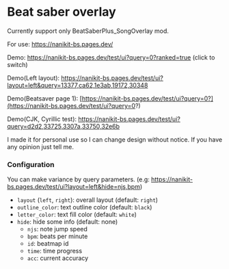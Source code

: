 # Beat saber overlay

Currently support only BeatSaberPlus_SongOverlay mod.

For use: https://nanikit-bs.pages.dev/

Demo: https://nanikit-bs.pages.dev/test/ui?query=0?ranked=true (click to switch)

Demo(Left layout):
https://nanikit-bs.pages.dev/test/ui?layout=left&query=13377,ca62,1e3ab,19172,30348

Demo(Beatsaver page 1):
[https://nanikit-bs.pages.dev/test/ui?query=0?](https://nanikit-bs.pages.dev/test/ui?query=0?)

Demo(CJK, Cyrillic test): https://nanikit-bs.pages.dev/test/ui?query=d2d2,33725,3307a,33750,32e6b

I made it for personal use so I can change design without notice. If you have any opinion just tell
me.

### Configuration

You can make variance by query parameters. (e.g:
https://nanikit-bs.pages.dev/test/ui?layout=left&hide=njs,bpm)

- `layout` (`left`, `right`): overall layout (default: `right`)
- `outline_color`: text outline color (default: `black`)
- `letter_color`: text fill color (default: `white`)
- `hide`: hide some info (default: none)
  - `njs`: note jump speed
  - `bpm`: beats per minute
  - `id`: beatmap id
  - `time`: time progress
  - `acc`: current accuracy
